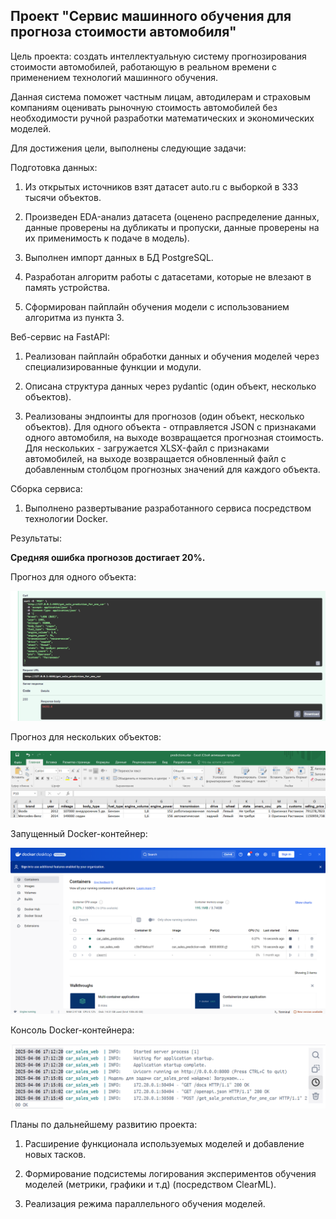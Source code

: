 ## Проект "Сервис машинного обучения для прогноза стоимости автомобиля"

Цель проекта: создать интеллектуальную систему прогнозирования стоимости автомобилей, работающую в реальном времени с применением технологий машинного обучения. 

Данная система поможет частным лицам, автодилерам и страховым компаниям оценивать рыночную стоимость автомобилей без необходимости ручной разработки математических и экономических моделей.

Для достижения цели, выполнены следующие задачи:

Подготовка данных:

1. Из открытых источников взят датасет auto.ru с выборкой в 333 тысячи объектов.

2. Произведен EDA-анализ датасета (оценено распределение данных, данные проверены на дубликаты и пропуски, данные проверены на их применимость к подаче в модель).

3. Выполнен импорт данных в БД PostgreSQL.

4. Разработан алгоритм работы с датасетами, которые не влезают в память устройства.

5. Сформирован пайплайн обучения модели с использованием алгоритма из пункта 3.

Веб-сервис на FastAPI:

1. Реализован пайплайн обработки данных и обучения моделей через специализированные функции и модули.

2. Описана структура данных через pydantic (один объект, несколько объектов).

3. Реализованы эндпоинты для прогнозов (один объект, несколько объектов). Для одного объекта - отправляется JSON с признаками одного автомобиля, на выходе возвращается прогнозная стоимость. Для нескольких - загружается XLSX-файл с признаками автомобилей, на выходе возвращается обновленный файл с добавленным столбцом прогнозных значений для каждого объекта.

Сборка сервиса:

1. Выполнено развертывание разработанного сервиса посредством технологии Docker.

Результаты:

**Средняя ошибка прогнозов достигает 20%.**

Прогноз для одного объекта:

![](./images/image_pred.png)


Прогноз для нескольких объектов:

![](./images/pred_on_file.png)

Запущенный Docker-контейнер:

![](./images/docker.png)

Консоль Docker-контейнера:

![](./images/docker_2.png)

Планы по дальнейшему развитию проекта:

1. Расширение функционала используемых моделей и добавление новых тасков.

2. Формирование подсистемы логирования экспериментов обучения моделей (метрики, графики и т.д) (посредством ClearML).

3. Реализация режима параллельного обучения моделей.